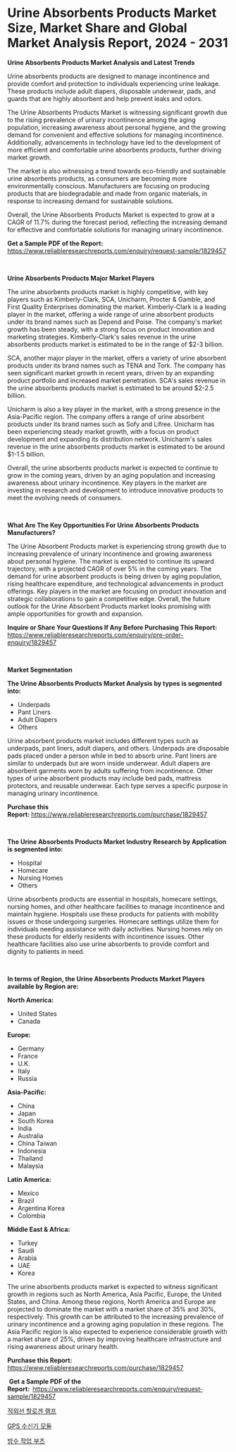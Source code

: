 <p><h1>Urine Absorbents Products Market Size, Market Share and Global Market Analysis Report, 2024 - 2031</h1></p><p><strong>Urine Absorbents Products Market Analysis and Latest Trends</strong></p>
<p><p>Urine absorbents products are designed to manage incontinence and provide comfort and protection to individuals experiencing urine leakage. These products include adult diapers, disposable underwear, pads, and guards that are highly absorbent and help prevent leaks and odors.</p><p>The Urine Absorbents Products Market is witnessing significant growth due to the rising prevalence of urinary incontinence among the aging population, increasing awareness about personal hygiene, and the growing demand for convenient and effective solutions for managing incontinence. Additionally, advancements in technology have led to the development of more efficient and comfortable urine absorbents products, further driving market growth.</p><p>The market is also witnessing a trend towards eco-friendly and sustainable urine absorbents products, as consumers are becoming more environmentally conscious. Manufacturers are focusing on producing products that are biodegradable and made from organic materials, in response to increasing demand for sustainable solutions.</p><p>Overall, the Urine Absorbents Products Market is expected to grow at a CAGR of 11.7% during the forecast period, reflecting the increasing demand for effective and comfortable solutions for managing urinary incontinence.</p></p>
<p><strong>Get a Sample PDF of the Report:&nbsp;</strong> <a href="https://www.reliableresearchreports.com/enquiry/request-sample/1829457">https://www.reliableresearchreports.com/enquiry/request-sample/1829457</a></p>
<p>&nbsp;</p>
<p><strong>Urine Absorbents Products Major Market Players</strong></p>
<p><p>The urine absorbents products market is highly competitive, with key players such as Kimberly-Clark, SCA, Unicharm, Procter & Gamble, and First Quality Enterprises dominating the market. Kimberly-Clark is a leading player in the market, offering a wide range of urine absorbent products under its brand names such as Depend and Poise. The company's market growth has been steady, with a strong focus on product innovation and marketing strategies. Kimberly-Clark's sales revenue in the urine absorbents products market is estimated to be in the range of $2-3 billion.</p><p>SCA, another major player in the market, offers a variety of urine absorbent products under its brand names such as TENA and Tork. The company has seen significant market growth in recent years, driven by an expanding product portfolio and increased market penetration. SCA's sales revenue in the urine absorbents products market is estimated to be around $2-2.5 billion.</p><p>Unicharm is also a key player in the market, with a strong presence in the Asia-Pacific region. The company offers a range of urine absorbent products under its brand names such as Sofy and Lifree. Unicharm has been experiencing steady market growth, with a focus on product development and expanding its distribution network. Unicharm's sales revenue in the urine absorbents products market is estimated to be around $1-1.5 billion.</p><p>Overall, the urine absorbents products market is expected to continue to grow in the coming years, driven by an aging population and increasing awareness about urinary incontinence. Key players in the market are investing in research and development to introduce innovative products to meet the evolving needs of consumers.</p></p>
<p>&nbsp;</p>
<p><strong>What Are The Key Opportunities For Urine Absorbents Products Manufacturers?</strong></p>
<p><p>The Urine Absorbent Products market is experiencing strong growth due to increasing prevalence of urinary incontinence and growing awareness about personal hygiene. The market is expected to continue its upward trajectory, with a projected CAGR of over 5% in the coming years. The demand for urine absorbent products is being driven by aging population, rising healthcare expenditure, and technological advancements in product offerings. Key players in the market are focusing on product innovation and strategic collaborations to gain a competitive edge. Overall, the future outlook for the Urine Absorbent Products market looks promising with ample opportunities for growth and expansion.</p></p>
<p><strong>Inquire or Share Your Questions If Any Before Purchasing This Report:</strong> <a href="https://www.reliableresearchreports.com/enquiry/pre-order-enquiry/1829457">https://www.reliableresearchreports.com/enquiry/pre-order-enquiry/1829457</a></p>
<p>&nbsp;</p>
<p><strong>Market Segmentation</strong></p>
<p><strong>The Urine Absorbents Products Market Analysis by types is segmented into:</strong></p>
<p><ul><li>Underpads</li><li>Pant Liners</li><li>Adult Diapers</li><li>Others</li></ul></p>
<p><p>Urine absorbent products market includes different types such as underpads, pant liners, adult diapers, and others. Underpads are disposable pads placed under a person while in bed to absorb urine. Pant liners are similar to underpads but are worn inside underwear. Adult diapers are absorbent garments worn by adults suffering from incontinence. Other types of urine absorbent products may include bed pads, mattress protectors, and reusable underwear. Each type serves a specific purpose in managing urinary incontinence.</p></p>
<p><strong>Purchase this Report:&nbsp;</strong><a href="https://www.reliableresearchreports.com/purchase/1829457">https://www.reliableresearchreports.com/purchase/1829457</a></p>
<p>&nbsp;</p>
<p><strong>The Urine Absorbents Products Market Industry Research by Application is segmented into:</strong></p>
<p><ul><li>Hospital</li><li>Homecare</li><li>Nursing Homes</li><li>Others</li></ul></p>
<p><p>Urine absorbents products are essential in hospitals, homecare settings, nursing homes, and other healthcare facilities to manage incontinence and maintain hygiene. Hospitals use these products for patients with mobility issues or those undergoing surgeries. Homecare settings utilize them for individuals needing assistance with daily activities. Nursing homes rely on these products for elderly residents with incontinence issues. Other healthcare facilities also use urine absorbents to provide comfort and dignity to patients in need.</p></p>
<p>&nbsp;</p>
<p><strong>In terms of Region, the Urine Absorbents Products Market Players available by Region are:</strong></p>
<p>
    <p> <strong> North America: </strong>
        <ul>
            <li>United States</li>
            <li>Canada</li>
        </ul>
        </p> 
    <p> <strong> Europe: </strong>
        <ul>
            <li>Germany</li>
            <li>France</li>
            <li>U.K.</li>
            <li>Italy</li>
            <li>Russia</li>
        </ul>
        </p> 
    <p> <strong> Asia-Pacific: </strong>
        <ul>
            <li>China</li>
            <li>Japan</li>
            <li>South Korea</li>
            <li>India</li>
            <li>Australia</li>
            <li>China Taiwan</li>
            <li>Indonesia</li>
            <li>Thailand</li>
            <li>Malaysia</li>
        </ul>
        </p> 
    <p> <strong> Latin America: </strong>
        <ul>
            <li>Mexico</li>
            <li>Brazil</li>
            <li>Argentina Korea</li>
            <li>Colombia</li>
        </ul>
        </p> 
    <p> <strong> Middle East & Africa: </strong>
        <ul>
            <li>Turkey</li>
            <li>Saudi</li>
            <li>Arabia</li>
            <li>UAE</li>
            <li>Korea</li>
        </ul>
    </p>
    </p>
<p><p>The urine absorbents products market is expected to witness significant growth in regions such as North America, Asia Pacific, Europe, the United States, and China. Among these regions, North America and Europe are projected to dominate the market with a market share of 35% and 30%, respectively. This growth can be attributed to the increasing prevalence of urinary incontinence and a growing aging population in these regions. The Asia Pacific region is also expected to experience considerable growth with a market share of 25%, driven by improving healthcare infrastructure and rising awareness about urinary health.</p></p>
<p><strong>Purchase this Report: </strong><a href="https://www.reliableresearchreports.com/purchase/1829457">https://www.reliableresearchreports.com/purchase/1829457</a></p>
<p>&nbsp;<strong>Get a Sample PDF of the Report:&nbsp;&nbsp;</strong><a href="https://www.reliableresearchreports.com/enquiry/request-sample/1829457">https://www.reliableresearchreports.com/enquiry/request-sample/1829457</a></p>
<p><strong></strong></p>
<p><p><a href="https://github.com/darrellockm3ytan895656/Market-Research-Report-List-1/blob/main/62301046674.md">적외선 할로겐 램프</a></p><p><a href="https://github.com/Penelolack456456/Market-Research-Report-List-1/blob/main/74940306673.md">GPS 수신기 모듈</a></p><p><a href="https://github.com/vsr06p4p49/Market-Research-Report-List-1/blob/main/65238506672.md">방수 작업 부츠</a></p></p>